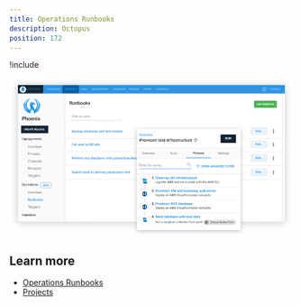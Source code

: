```yaml
---
title: Operations Runbooks
description: Octopus 
position: 172
---
```


!include <operations-runbooks-intro>

![](docs/shared-content/images/runbooks-cutout.png)

## Learn more

- [Operations Runbooks](/docs/operations-runbooks/index.md)
- [Projects](/docs/projects/index.md)
